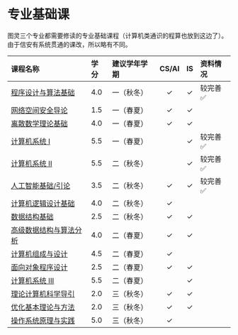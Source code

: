 # 专业基础课

图灵三个专业都需要修读的专业基础课程（计算机类通识的程算也放到这边了）。由于信安有系统贯通的课改，所以略有不同。

<style>
.md-typeset table:not([class]) th {
    min-width: 1em;
}
</style>

<div style="text-align: center" markdown="1">

|课程名称|学分|建议学年学期|CS/AI|IS|资料情况|
|:--|:--|:--|:--:|:--:|:--|
|[程序设计与算法基础](programming/)|4.0|一（秋冬）|✓|✓|较完善✅|
|[网络空间安全导论](cyberspace_security/)|1.5|一（春夏）|✓|✓||
|[离散数学理论基础](discrete_math/)|4.0|一（春夏）|✓|✓||
|[计算机系统 Ⅰ](computer_system1/)|5.5|一（春夏）||✓|较完善✅|
|[计算机系统 Ⅱ](computer_system2/)|5.5|二（秋冬）||✓|较完善✅|
|[人工智能基础/引论](ai_basic/)|3.5|二（秋冬）|✓|✓|较完善✅|
|[计算机逻辑设计基础](logic_design/)|4.0|二（秋冬）|✓|||
|[数据结构基础](data_structure/)|2.5|二（秋冬）|✓|✓||
|[高级数据结构与算法分析](advanced_data_structure/)|4.0|二（春夏）|✓|✓||
|[计算机组成与设计](computer_organization/)|4.5|二（春夏）|✓|||
|[面向对象程序设计](object_oriented_programming/)|2.5|二（春夏）|✓|✓||
|[计算机系统 Ⅲ](computer_system3/)|5.5|二（春夏）||✓||
|[理论计算机科学导引](theoretical_computer/)|2.0|三（秋冬）|✓|✓||
|[优化基本理论与方法](optimization_theory/)|2.0|三（秋冬）|✓|✓||
|[操作系统原理与实践](operating_system/)|5.0|三（秋冬）|✓|||

</div>